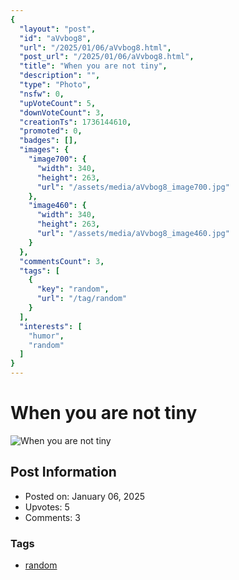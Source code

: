 ```yaml
---
{
  "layout": "post",
  "id": "aVvbog8",
  "url": "/2025/01/06/aVvbog8.html",
  "post_url": "/2025/01/06/aVvbog8.html",
  "title": "When you are not tiny",
  "description": "",
  "type": "Photo",
  "nsfw": 0,
  "upVoteCount": 5,
  "downVoteCount": 3,
  "creationTs": 1736144610,
  "promoted": 0,
  "badges": [],
  "images": {
    "image700": {
      "width": 340,
      "height": 263,
      "url": "/assets/media/aVvbog8_image700.jpg"
    },
    "image460": {
      "width": 340,
      "height": 263,
      "url": "/assets/media/aVvbog8_image460.jpg"
    }
  },
  "commentsCount": 3,
  "tags": [
    {
      "key": "random",
      "url": "/tag/random"
    }
  ],
  "interests": [
    "humor",
    "random"
  ]
}
---
```


# When you are not tiny

![When you are not tiny](/assets/media/aVvbog8_image700.jpg)

## Post Information

- Posted on: January 06, 2025
- Upvotes: 5
- Comments: 3

### Tags

- [random](/tag/random)
